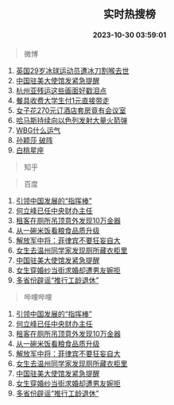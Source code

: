 <div align="center"><h2>实时热搜榜</h2><h4>2023-10-30 03:59:01</h4></div>

> 微博  

1. [英国29岁冰球运动员遭冰刀割喉去世](https://s.weibo.com/weibo?q=%23%E8%8B%B1%E5%9B%BD29%E5%B2%81%E5%86%B0%E7%90%83%E8%BF%90%E5%8A%A8%E5%91%98%E9%81%AD%E5%86%B0%E5%88%80%E5%89%B2%E5%96%89%E5%8E%BB%E4%B8%96%23&t=31&band_rank=1&Refer=top)<br />
2. [中国驻美大使馆发紧急提醒](https://s.weibo.com/weibo?q=%23%E4%B8%AD%E5%9B%BD%E9%A9%BB%E7%BE%8E%E5%A4%A7%E4%BD%BF%E9%A6%86%E5%8F%91%E7%B4%A7%E6%80%A5%E6%8F%90%E9%86%92%23&t=31&band_rank=2&Refer=top)<br />
3. [杭州亚残运这些画面好戳泪点](https://s.weibo.com/weibo?q=%23%E6%9D%AD%E5%B7%9E%E4%BA%9A%E6%AE%8B%E8%BF%90%E8%BF%99%E4%BA%9B%E7%94%BB%E9%9D%A2%E5%A5%BD%E6%88%B3%E6%B3%AA%E7%82%B9%23&t=31&band_rank=3&Refer=top)<br />
4. [餐具收费大学生付1元直接带走](https://s.weibo.com/weibo?q=%23%E9%A4%90%E5%85%B7%E6%94%B6%E8%B4%B9%E5%A4%A7%E5%AD%A6%E7%94%9F%E4%BB%981%E5%85%83%E7%9B%B4%E6%8E%A5%E5%B8%A6%E8%B5%B0%23&t=31&band_rank=4&Refer=top)<br />
5. [女子花270元订酒店套房竟有会议室](https://s.weibo.com/weibo?q=%23%E5%A5%B3%E5%AD%90%E8%8A%B1270%E5%85%83%E8%AE%A2%E9%85%92%E5%BA%97%E5%A5%97%E6%88%BF%E7%AB%9F%E6%9C%89%E4%BC%9A%E8%AE%AE%E5%AE%A4%23&t=31&band_rank=5&Refer=top)<br />
6. [哈马斯持续向以色列发射大量火箭弹](https://s.weibo.com/weibo?q=%23%E5%93%88%E9%A9%AC%E6%96%AF%E6%8C%81%E7%BB%AD%E5%90%91%E4%BB%A5%E8%89%B2%E5%88%97%E5%8F%91%E5%B0%84%E5%A4%A7%E9%87%8F%E7%81%AB%E7%AE%AD%E5%BC%B9%23&t=31&band_rank=6&Refer=top)<br />
7. [WBG什么运气](https://s.weibo.com/weibo?q=WBG%E4%BB%80%E4%B9%88%E8%BF%90%E6%B0%94&t=31&band_rank=7&Refer=top)<br />
8. [孙颖莎 破阵](https://s.weibo.com/weibo?q=%E5%AD%99%E9%A2%96%E8%8E%8E%20%E7%A0%B4%E9%98%B5&t=31&band_rank=8&Refer=top)<br />
9. [白桃星座](https://s.weibo.com/weibo?q=%E7%99%BD%E6%A1%83%E6%98%9F%E5%BA%A7&t=31&band_rank=9&Refer=top)<br />

> 知乎  


> 百度  

1. [引领中国发展的“指挥棒”](https://www.baidu.com/s?wd=%E5%BC%95%E9%A2%86%E4%B8%AD%E5%9B%BD%E5%8F%91%E5%B1%95%E7%9A%84%E2%80%9C%E6%8C%87%E6%8C%A5%E6%A3%92%E2%80%9D&sa=fyb_news&rsv_dl=fyb_news)<br />
2. [何立峰已任中央财办主任](https://www.baidu.com/s?wd=%E4%BD%95%E7%AB%8B%E5%B3%B0%E5%B7%B2%E4%BB%BB%E4%B8%AD%E5%A4%AE%E8%B4%A2%E5%8A%9E%E4%B8%BB%E4%BB%BB&sa=fyb_news&rsv_dl=fyb_news)<br />
3. [租客在厕所吊顶意外发现10万金器](https://www.baidu.com/s?wd=%E7%A7%9F%E5%AE%A2%E5%9C%A8%E5%8E%95%E6%89%80%E5%90%8A%E9%A1%B6%E6%84%8F%E5%A4%96%E5%8F%91%E7%8E%B010%E4%B8%87%E9%87%91%E5%99%A8&sa=fyb_news&rsv_dl=fyb_news)<br />
4. [从一碗米饭看粮食品质升级](https://www.baidu.com/s?wd=%E4%BB%8E%E4%B8%80%E7%A2%97%E7%B1%B3%E9%A5%AD%E7%9C%8B%E7%B2%AE%E9%A3%9F%E5%93%81%E8%B4%A8%E5%8D%87%E7%BA%A7&sa=fyb_news&rsv_dl=fyb_news)<br />
5. [解放军中将：菲律宾不要狂妄自大](https://www.baidu.com/s?wd=%E8%A7%A3%E6%94%BE%E5%86%9B%E4%B8%AD%E5%B0%86%EF%BC%9A%E8%8F%B2%E5%BE%8B%E5%AE%BE%E4%B8%8D%E8%A6%81%E7%8B%82%E5%A6%84%E8%87%AA%E5%A4%A7&sa=fyb_news&rsv_dl=fyb_news)<br />
6. [女生去温州同学家发现厕所藏衣柜里](https://www.baidu.com/s?wd=%E5%A5%B3%E7%94%9F%E5%8E%BB%E6%B8%A9%E5%B7%9E%E5%90%8C%E5%AD%A6%E5%AE%B6%E5%8F%91%E7%8E%B0%E5%8E%95%E6%89%80%E8%97%8F%E8%A1%A3%E6%9F%9C%E9%87%8C&sa=fyb_news&rsv_dl=fyb_news)<br />
7. [中国驻美大使馆发紧急提醒](https://www.baidu.com/s?wd=%E4%B8%AD%E5%9B%BD%E9%A9%BB%E7%BE%8E%E5%A4%A7%E4%BD%BF%E9%A6%86%E5%8F%91%E7%B4%A7%E6%80%A5%E6%8F%90%E9%86%92&sa=fyb_news&rsv_dl=fyb_news)<br />
8. [女生穿婚纱当街求婚却遭男友婉拒](https://www.baidu.com/s?wd=%E5%A5%B3%E7%94%9F%E7%A9%BF%E5%A9%9A%E7%BA%B1%E5%BD%93%E8%A1%97%E6%B1%82%E5%A9%9A%E5%8D%B4%E9%81%AD%E7%94%B7%E5%8F%8B%E5%A9%89%E6%8B%92&sa=fyb_news&rsv_dl=fyb_news)<br />
9. [多省份辟谣“推行工龄退休”](https://www.baidu.com/s?wd=%E5%A4%9A%E7%9C%81%E4%BB%BD%E8%BE%9F%E8%B0%A3%E2%80%9C%E6%8E%A8%E8%A1%8C%E5%B7%A5%E9%BE%84%E9%80%80%E4%BC%91%E2%80%9D&sa=fyb_news&rsv_dl=fyb_news)<br />

> 哔哩哔哩  

1. [引领中国发展的“指挥棒”](https://www.baidu.com/s?wd=%E5%BC%95%E9%A2%86%E4%B8%AD%E5%9B%BD%E5%8F%91%E5%B1%95%E7%9A%84%E2%80%9C%E6%8C%87%E6%8C%A5%E6%A3%92%E2%80%9D&sa=fyb_news&rsv_dl=fyb_news)<br />
2. [何立峰已任中央财办主任](https://www.baidu.com/s?wd=%E4%BD%95%E7%AB%8B%E5%B3%B0%E5%B7%B2%E4%BB%BB%E4%B8%AD%E5%A4%AE%E8%B4%A2%E5%8A%9E%E4%B8%BB%E4%BB%BB&sa=fyb_news&rsv_dl=fyb_news)<br />
3. [租客在厕所吊顶意外发现10万金器](https://www.baidu.com/s?wd=%E7%A7%9F%E5%AE%A2%E5%9C%A8%E5%8E%95%E6%89%80%E5%90%8A%E9%A1%B6%E6%84%8F%E5%A4%96%E5%8F%91%E7%8E%B010%E4%B8%87%E9%87%91%E5%99%A8&sa=fyb_news&rsv_dl=fyb_news)<br />
4. [从一碗米饭看粮食品质升级](https://www.baidu.com/s?wd=%E4%BB%8E%E4%B8%80%E7%A2%97%E7%B1%B3%E9%A5%AD%E7%9C%8B%E7%B2%AE%E9%A3%9F%E5%93%81%E8%B4%A8%E5%8D%87%E7%BA%A7&sa=fyb_news&rsv_dl=fyb_news)<br />
5. [解放军中将：菲律宾不要狂妄自大](https://www.baidu.com/s?wd=%E8%A7%A3%E6%94%BE%E5%86%9B%E4%B8%AD%E5%B0%86%EF%BC%9A%E8%8F%B2%E5%BE%8B%E5%AE%BE%E4%B8%8D%E8%A6%81%E7%8B%82%E5%A6%84%E8%87%AA%E5%A4%A7&sa=fyb_news&rsv_dl=fyb_news)<br />
6. [女生去温州同学家发现厕所藏衣柜里](https://www.baidu.com/s?wd=%E5%A5%B3%E7%94%9F%E5%8E%BB%E6%B8%A9%E5%B7%9E%E5%90%8C%E5%AD%A6%E5%AE%B6%E5%8F%91%E7%8E%B0%E5%8E%95%E6%89%80%E8%97%8F%E8%A1%A3%E6%9F%9C%E9%87%8C&sa=fyb_news&rsv_dl=fyb_news)<br />
7. [中国驻美大使馆发紧急提醒](https://www.baidu.com/s?wd=%E4%B8%AD%E5%9B%BD%E9%A9%BB%E7%BE%8E%E5%A4%A7%E4%BD%BF%E9%A6%86%E5%8F%91%E7%B4%A7%E6%80%A5%E6%8F%90%E9%86%92&sa=fyb_news&rsv_dl=fyb_news)<br />
8. [女生穿婚纱当街求婚却遭男友婉拒](https://www.baidu.com/s?wd=%E5%A5%B3%E7%94%9F%E7%A9%BF%E5%A9%9A%E7%BA%B1%E5%BD%93%E8%A1%97%E6%B1%82%E5%A9%9A%E5%8D%B4%E9%81%AD%E7%94%B7%E5%8F%8B%E5%A9%89%E6%8B%92&sa=fyb_news&rsv_dl=fyb_news)<br />
9. [多省份辟谣“推行工龄退休”](https://www.baidu.com/s?wd=%E5%A4%9A%E7%9C%81%E4%BB%BD%E8%BE%9F%E8%B0%A3%E2%80%9C%E6%8E%A8%E8%A1%8C%E5%B7%A5%E9%BE%84%E9%80%80%E4%BC%91%E2%80%9D&sa=fyb_news&rsv_dl=fyb_news)<br />
